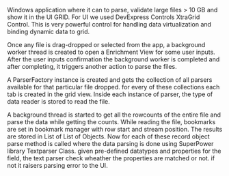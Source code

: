 ﻿Windows application where it can to parse, validate large files > 10 GB and show it in the UI GRID. For UI we used DevExpress Controls XtraGrid Control.
This is very powerful control for handling data virtualization and binding dynamic data to grid.

Once any file is drag-dropped or selected from the app, a background worker thread is created to open a Enrichment View for some user inputs. 
After the user inputs confirmation the background worker is completed and after completing, it triggers another action to parse the files.

A ParserFactory instance is created and gets the collection of all parsers available for that particular file dropped. for every of these collections each tab is created
in the grid view. Inside each instance of parser, the type of data reader is stored to read the file. 

A background thread is started to get all the rowcounts of the entire file and parse the data while getting the counts. While reading the file, bookmarks are set in
bookmark manager with row start and stream position. The results are stored in List of List of Objects. Now for each of these record object parse method is called where
the data parsing is done using SuperPower library Textparser Class. given pre-defined datatypes and properties for the field, the text parser check wheather the properties
are matched or not. if not it raisers parsing error to the UI.


